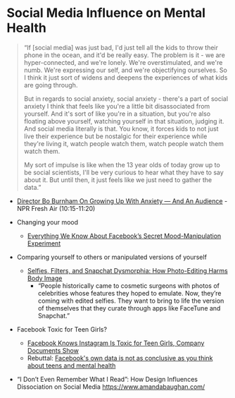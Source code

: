 # Social Media Influence on Mental Health

> “If [social media] was just bad, I'd just tell all the kids to throw their phone in the ocean, and it'd be really easy. The problem is it - we are hyper-connected, and we're lonely. We're overstimulated, and we're numb. We're expressing our self, and we're objectifying ourselves. So I think it just sort of widens and deepens the experiences of what kids are going through.
>
> But in regards to social anxiety, social anxiety - there's a part of social anxiety I think that feels like you're a little bit disassociated from yourself. And it's sort of like you're in a situation, but you're also floating above yourself, watching yourself in that situation, judging it. And social media literally is that. You know, it forces kids to not just live their experience but be nostalgic for their experience while they're living it, watch people watch them, watch people watch them watch them.
>
>My sort of impulse is like when the 13 year olds of today grow up to be social scientists, I'll be very curious to hear what they have to say about it. But until then, it just feels like we just need to gather the data.”

- [Director Bo Burnham On Growing Up With Anxiety — And An Audience](https://www.npr.org/transcripts/630069876) - NPR Fresh Air (10:15-11:20)

- Changing your mood
  - [Everything We Know About Facebook’s Secret Mood-Manipulation Experiment](https://www.theatlantic.com/technology/archive/2014/06/everything-we-know-about-facebooks-secret-mood-manipulation-experiment/373648/)
- Comparing yourself to others or manipulated versions of yourself
  - [Selfies, Filters, and Snapchat Dysmorphia: How Photo-Editing Harms Body Image](https://www.psychologytoday.com/us/articles/202002/selfies-filters-and-snapchat-dysmorphia-how-photo-editing-harms-body-image)
    - “People historically came to cosmetic surgeons with photos of celebrities whose features they hoped to emulate. Now, they’re coming with edited selfies. They want to bring to life the version of themselves that they curate through apps like FaceTune and Snapchat.”
- Facebook Toxic for Teen Girls?
  - [Facebook Knows Instagram Is Toxic for Teen Girls, Company Documents Show](https://www.wsj.com/articles/facebook-knows-instagram-is-toxic-for-teen-girls-company-documents-show-11631620739)
  - Rebuttal: [Facebook's own data is not as conclusive as you think about teens and mental health](https://www.npr.org/2021/10/06/1043138622/facebook-instagram-teens-mental-health)
- “I Don’t Even Remember What I Read”: How Design Influences Dissociation on Social Media
  https://www.amandabaughan.com/
